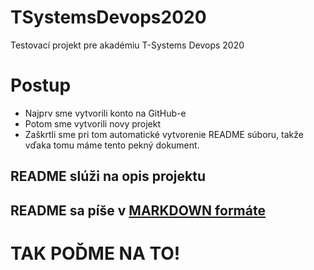 # TSystemsDevops2020

Testovací projekt pre akadémiu T-Systems Devops 2020

# Postup

* Najprv sme vytvorili konto na GitHub-e
* Potom sme vytvorili novy projekt
* Zaškrtli sme pri tom automatické vytvorenie README súboru, takže vďaka tomu máme tento pekný dokument.

## README slúži na opis projektu

## README sa píše v [MARKDOWN formáte](https://github.com/adam-p/markdown-here/wiki/Markdown-Cheatsheet)

# TAK POĎME NA TO!
